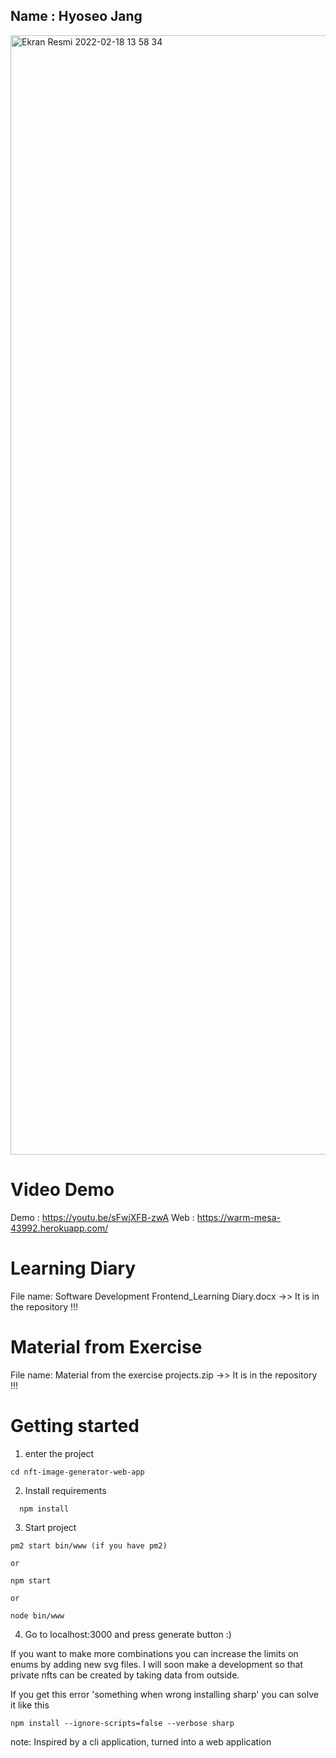## Name : Hyoseo Jang

<img width="1791" alt="Ekran Resmi 2022-02-18 13 58 34" src="https://user-images.githubusercontent.com/63417988/154670145-34bb38e4-6f64-4c89-b75b-ee1c0e275522.png">

# Video Demo

Demo : https://youtu.be/sFwjXFB-zwA
Web : https://warm-mesa-43992.herokuapp.com/

# Learning Diary

File name: Software Development Frontend_Learning Diary.docx
->> It is in the repository !!! 

# Material from Exercise

File name: Material from the exercise projects.zip
->> It is in the repository !!!

# Getting started

1. enter the project
  ```
  cd nft-image-generator-web-app
  ```
2. Install requirements
  ```
    npm install
  ```
3. Start project 
  ```
  pm2 start bin/www (if you have pm2)
  
  or
  
  npm start
  
  or
  
  node bin/www
  ```
4. Go to localhost:3000 and press generate button :)


If you want to make more combinations you can increase the limits on enums by adding new svg files.
I will soon make a development so that private nfts can be created by taking data from outside.

If you get this error 'something when wrong installing sharp' you can solve it like this 
  ```
  npm install --ignore-scripts=false --verbose sharp
   ```

note: Inspired by a cli application, turned into a web application
